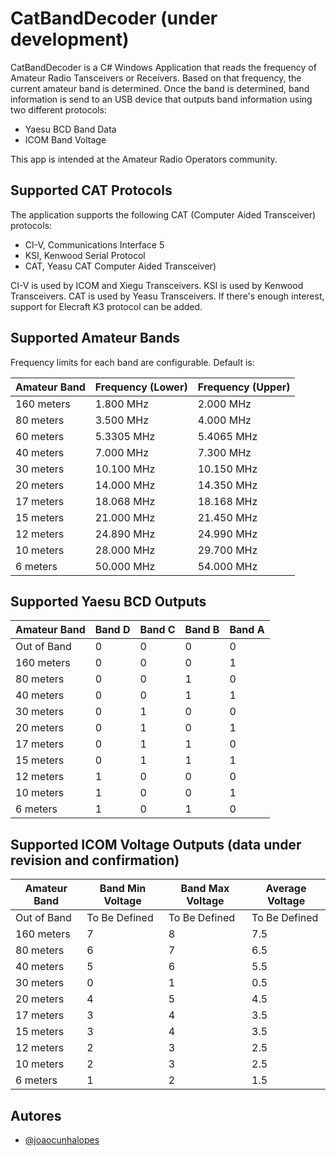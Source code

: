 # CatBandDecoder (under development)

CatBandDecoder is a C# Windows Application that reads the frequency of Amateur Radio Tansceivers or Receivers.
Based on that frequency, the current amateur band is determined.
Once the band is determined, band information is send to an USB device that outputs band information using two different protocols:

- Yaesu BCD Band Data
- ICOM Band Voltage

This app is intended at the Amateur Radio Operators community.

## Supported CAT Protocols

The application supports the following CAT (Computer Aided Transceiver) protocols:

- CI-V, Communications Interface 5
- KSI, Kenwood Serial Protocol
- CAT, Yeasu CAT Computer Aided Transceiver)

CI-V is used by ICOM and Xiegu Transceivers. KSI is used by Kenwood Transceivers. CAT is used by Yeasu Transceivers.
If there's enough interest, support for Elecraft K3 protocol can be added.

## Supported Amateur Bands

Frequency limits for each band are configurable. Default is:

| Amateur Band     | Frequency (Lower) | Frequency (Upper) |
|------------------|-------------------|-------------------|
| 160 meters       | 1.800 MHz         | 2.000 MHz         |
| 80 meters        | 3.500 MHz         | 4.000 MHz         |
| 60 meters        | 5.3305 MHz        | 5.4065 MHz        |
| 40 meters        | 7.000 MHz         | 7.300 MHz         |
| 30 meters        | 10.100 MHz        | 10.150 MHz        |
| 20 meters        | 14.000 MHz        | 14.350 MHz        |
| 17 meters        | 18.068 MHz        | 18.168 MHz        |
| 15 meters        | 21.000 MHz        | 21.450 MHz        |
| 12 meters        | 24.890 MHz        | 24.990 MHz        |
| 10 meters        | 28.000 MHz        | 29.700 MHz        |
| 6 meters         | 50.000 MHz        | 54.000 MHz        |

## Supported Yaesu BCD Outputs

| Amateur Band     | Band D | Band C | Band B | Band A |
|------------------|--------|--------|--------|--------|
| Out of Band      |   0    |   0    |   0    |   0    |
| 160 meters       |   0    |   0    |   0    |   1    |
| 80 meters        |   0    |   0    |   1    |   0    |
| 40 meters        |   0    |   0    |   1    |   1    |
| 30 meters        |   0    |   1    |   0    |   0    |
| 20 meters        |   0    |   1    |   0    |   1    |
| 17 meters        |   0    |   1    |   1    |   0    |
| 15 meters        |   0    |   1    |   1    |   1    |
| 12 meters        |   1    |   0    |   0    |   0    |
| 10 meters        |   1    |   0    |   0    |   1    |
| 6 meters         |   1    |   0    |   1    |   0    |

## Supported ICOM Voltage Outputs (data under revision and confirmation)

| Amateur Band     | Band Min Voltage | Band Max Voltage | Average Voltage |
|------------------|------------------|------------------|-----------------|
| Out of Band      | To Be Defined    | To Be Defined    | To Be Defined   |
| 160 meters       | 7                | 8                | 7.5             |
| 80 meters        | 6                | 7                | 6.5             |
| 40 meters        | 5                | 6                | 5.5             |
| 30 meters        | 0                | 1                | 0.5             |
| 20 meters        | 4                | 5                | 4.5             |
| 17 meters        | 3                | 4                | 3.5             |
| 15 meters        | 3                | 4                | 3.5             |
| 12 meters        | 2                | 3                | 2.5             |
| 10 meters        | 2                | 3                | 2.5             |
| 6 meters         | 1                | 2                | 1.5             |

## Autores

- [@joaocunhalopes](https://www.github.com/joaocunhalopes)

